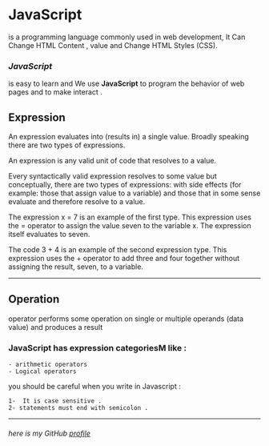 # JavaScript
is a programming language commonly used in web development, It Can Change HTML Content , value and Change HTML Styles (CSS). 

### _JavaScript_ 
 is easy to learn and  We use  **JavaScript** to program the behavior of web pages and to make interact .

## Expression 
An expression evaluates into (results in) a single value. Broadly speaking
there are two types of expressions. 

An expression is any valid unit of code that resolves to a value.

Every syntactically valid expression resolves to some value but conceptually, there are two types of expressions: with side effects (for example: those that assign value to a variable) and those that in some sense evaluate and therefore resolve to a value.

The expression x = 7 is an example of the first type. This expression uses the = operator to assign the value seven to the variable x. The expression itself evaluates to seven.

The code 3 + 4 is an example of the second expression type. This expression uses the + operator to add three and four together without assigning the result, seven, to a variable.


-------
## Operation ##

 operator performs some operation on single or multiple operands (data value) and produces a result


### JavaScript has expression categoriesM like :

    - arithmetic operators
    - Logical operators

 you should be careful when you write in Javascript :

    1-  It is case sensitive .
    2- statements must end with semicolon .


------
###### here is my GitHub [profile](https://github.com/ayahabuhammad/) ######


